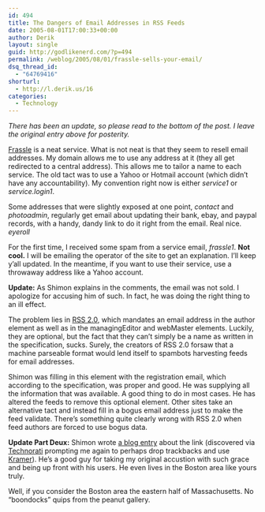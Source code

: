 ```yaml
---
id: 494
title: The Dangers of Email Addresses in RSS Feeds
date: 2005-08-01T17:00:33+00:00
author: Derik
layout: single
guid: http://godlikenerd.com/?p=494
permalink: /weblog/2005/08/01/frassle-sells-your-email/
dsq_thread_id:
  - "64769416"
shorturl:
  - http://l.derik.us/16
categories:
  - Technology
---
```

_There has been an update, so please read to the bottom of the post. I leave the original entry above for posterity._

[Frassle](http://frassle.net) is a neat service. What is not neat is that they seem to resell email addresses. My domain allows me to use any address at it (they all get redirected to a central address). This allows me to tailor a name to each service. The old tact was to use a Yahoo or Hotmail account (which didn&#8217;t have any accountability). My convention right now is either _service1_ or _service.login1_.

Some addresses that were slightly exposed at one point, _contact_ and _photoadmin_, regularly get email about updating their bank, ebay, and paypal records, with a handy, dandy link to do it right from the email. Real nice. _eyeroll_

For the first time, I received some spam from a service email, _frassle1_. **Not cool.** I will be emailing the operator of the site to get an explanation. I&#8217;ll keep y&#8217;all updated. In the meantime, if you want to use their service, use a throwaway address like a Yahoo account.

**Update:** As Shimon explains in the comments, the email was not sold. I apologize for accusing him of such. In fact, he was doing the right thing to an ill effect.

The problem lies in [RSS 2.0](http://blogs.law.harvard.edu/tech/rss), which mandates an email address in the author element as well as in the managingEditor and webMaster elements. Luckily, they are optional, but the fact that they can&#8217;t simply be a name as written in the specification, sucks. Surely, the creators of RSS 2.0 forsaw that a machine parseable format would lend itself to spambots harvesting feeds for email addresses.

Shimon was filling in this element with the registration email, which according to the specification, was proper and good. He was supplying all the information that was available. A good thing to do in most cases. He has altered the feeds to remove this optional element. Other sites take an alternative tact and instead fill in a bogus email address just to make the feed validate. There&#8217;s something quite clearly wrong with RSS 2.0 when feed authors are forced to use bogus data.

**Update Part Deux:** Shimon wrote [a blog entry](http://frassle.net/anEmailLeak) about the link (discovered via [Technorati](http://www.technorati.com) prompting me again to perhaps drop trackbacks and use [Kramer](http://dev.wp-plugins.org/wiki/Kramer)). He&#8217;s a good guy for taking my original accustion with such grace and being up front with his users. He even lives in the Boston area like yours truly.

Well, if you consider the Boston area the eastern half of Massachusetts. No &#8220;boondocks&#8221; quips from the peanut gallery.